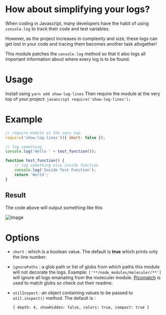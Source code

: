 # How about simplifying your logs?

When coding in Javascript, many developers have the habit of using `console.log` to track their code and test variables.

However, as the project increases in complexity and size, these logs can get lost in your code and tracing them becomes another task altogether!

This module patches the `console.log` method so that it also logs all important information about where every log is to be found.

# Usage

Install using `yarn add show-log-lines`
Then require the module at the very top of your project: `javascript require('show-log-lines');`

# Example

```javascript
// require module at the very top
require('show-log-lines')({ short: false });

// log something
console.log('Hello ' + test_function());

function test_function() {
	// log something else inside function
	console.log('Inside Test Function');
	return 'World';
}
```

## Result

The code above will output something like this

![Image](https://repository-images.githubusercontent.com/498966507/cec68530-f673-4727-b4f5-30c9ed41171c)

# Options

-   `short` : which is a boolean value. The default is **true** which prints only the line number.
-   `ignorePaths` : a glob path or list of globs from which paths this module will not decorate the logs. Example: `['**/node_modules/moleculer/**']` will ignore all logs emanating from the moleculer module. [Picomatch](https://www.npmjs.com/package/picomatch) is used to match globs so check out their readme.

-   `utilInspect` : an object containing values to be passed to `util.inspect()` method. The default is :

    `{ depth: 4, showHidden: false, colors: true, compact: true }`
